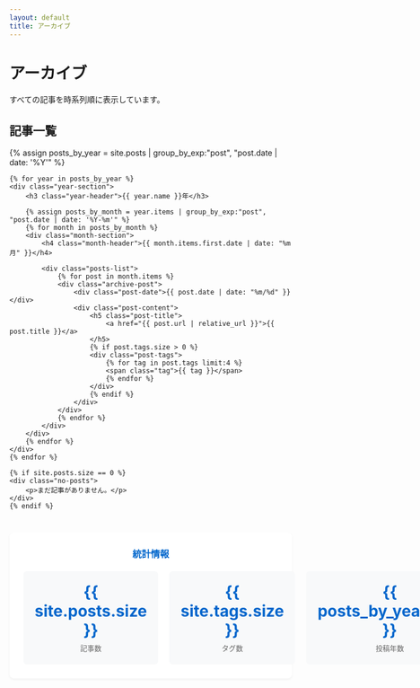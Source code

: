 ```yaml
---
layout: default
title: アーカイブ
---
```


# アーカイブ

すべての記事を時系列順に表示しています。

## 記事一覧

<div class="archive-container">
    {% assign posts_by_year = site.posts | group_by_exp:"post", "post.date | date: '%Y'" %}
    
    {% for year in posts_by_year %}
    <div class="year-section">
        <h3 class="year-header">{{ year.name }}年</h3>
        
        {% assign posts_by_month = year.items | group_by_exp:"post", "post.date | date: '%Y-%m'" %}
        {% for month in posts_by_month %}
        <div class="month-section">
            <h4 class="month-header">{{ month.items.first.date | date: "%m月" }}</h4>
            
            <div class="posts-list">
                {% for post in month.items %}
                <div class="archive-post">
                    <div class="post-date">{{ post.date | date: "%m/%d" }}</div>
                    <div class="post-content">
                        <h5 class="post-title">
                            <a href="{{ post.url | relative_url }}">{{ post.title }}</a>
                        </h5>
                        {% if post.tags.size > 0 %}
                        <div class="post-tags">
                            {% for tag in post.tags limit:4 %}
                            <span class="tag">{{ tag }}</span>
                            {% endfor %}
                        </div>
                        {% endif %}
                    </div>
                </div>
                {% endfor %}
            </div>
        </div>
        {% endfor %}
    </div>
    {% endfor %}
    
    {% if site.posts.size == 0 %}
    <div class="no-posts">
        <p>まだ記事がありません。</p>
    </div>
    {% endif %}
</div>

<div class="archive-stats">
    <h3>統計情報</h3>
    <div class="stats-grid">
        <div class="stat-item">
            <div class="stat-number">{{ site.posts.size }}</div>
            <div class="stat-label">記事数</div>
        </div>
        <div class="stat-item">
            <div class="stat-number">{{ site.tags.size }}</div>
            <div class="stat-label">タグ数</div>
        </div>
        <div class="stat-item">
            <div class="stat-number">{{ posts_by_year.size }}</div>
            <div class="stat-label">投稿年数</div>
        </div>
    </div>
</div>

<style>
.archive-container {
    max-width: 800px;
    margin: 0 auto 40px auto;
}

.year-section {
    margin-bottom: 40px;
}

.year-header {
    color: #0066cc;
    font-size: 1.6em;
    font-weight: 600;
    margin: 0 0 20px 0;
    padding-bottom: 10px;
    border-bottom: 3px solid #0066cc;
}

.month-section {
    margin-bottom: 30px;
    background: white;
    border-radius: 8px;
    padding: 20px;
    box-shadow: 0 2px 4px rgba(0, 0, 0, 0.05);
}

.month-header {
    color: #333;
    font-size: 1.2em;
    font-weight: 600;
    margin: 0 0 15px 0;
    color: #666;
}

.posts-list {
    display: flex;
    flex-direction: column;
    gap: 15px;
}

.archive-post {
    display: flex;
    gap: 20px;
    padding: 15px;
    border: 1px solid #eee;
    border-radius: 6px;
    transition: all 0.2s ease;
}

.archive-post:hover {
    box-shadow: 0 2px 8px rgba(0, 0, 0, 0.08);
    border-color: #ddd;
}

.post-date {
    flex-shrink: 0;
    width: 60px;
    color: #0066cc;
    font-weight: 600;
    font-size: 0.9em;
    text-align: center;
    padding: 8px;
    background: #f0f8ff;
    border-radius: 4px;
}

.post-content {
    flex: 1;
}

.post-title {
    margin: 0 0 8px 0;
    font-size: 1.1em;
    font-weight: 600;
}

.post-title a {
    color: #333;
    text-decoration: none;
    transition: color 0.2s ease;
}

.post-title a:hover {
    color: #0066cc;
    text-decoration: none;
}

.post-tags {
    display: flex;
    flex-wrap: wrap;
    gap: 6px;
    margin-top: 8px;
}

.post-tags .tag {
    background: #e8f4fd;
    color: #0066cc;
    padding: 3px 8px;
    border-radius: 12px;
    font-size: 0.75em;
    font-weight: 500;
    border: 1px solid #d0e7ff;
}

.archive-stats {
    background: white;
    border-radius: 8px;
    padding: 25px;
    box-shadow: 0 2px 4px rgba(0, 0, 0, 0.05);
    max-width: 800px;
    margin: 0 auto;
}

.archive-stats h3 {
    color: #0066cc;
    margin: 0 0 20px 0;
    text-align: center;
}

.stats-grid {
    display: grid;
    grid-template-columns: repeat(3, 1fr);
    gap: 20px;
}

.stat-item {
    text-align: center;
    padding: 20px;
    background: #f8f9fa;
    border-radius: 6px;
}

.stat-number {
    font-size: 2em;
    font-weight: bold;
    color: #0066cc;
    margin-bottom: 5px;
}

.stat-label {
    color: #666;
    font-size: 0.9em;
}

.no-posts {
    text-align: center;
    padding: 40px;
    color: #666;
    font-style: italic;
}

@media (max-width: 768px) {
    .archive-post {
        flex-direction: column;
        gap: 10px;
    }
    
    .post-date {
        width: auto;
        text-align: left;
    }
    
    .stats-grid {
        grid-template-columns: 1fr;
        gap: 15px;
    }
}
</style>